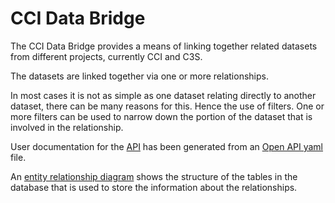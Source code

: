 # CCI Data Bridge

The CCI Data Bridge provides a means of linking together related datasets from different projects, currently CCI and C3S.

The datasets are linked together via one or more relationships.

In most cases it is not as simple as one dataset relating directly to another dataset, there can be many reasons for this. Hence the use of filters. One or more filters can be used to narrow down the portion of the dataset that is involved in the relationship.

User documentation for the [API](https://cedadev.github.io/cci_data_bridge/) has been generated from an [Open API yaml](openAPI.yaml) file.

An [entity relationship diagram](docs/erd.png) shows the structure of the tables in the database that is used to store the information about the relationships.
